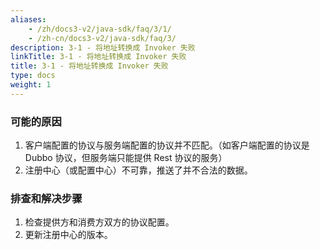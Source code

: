 ```yaml
---
aliases:
    - /zh/docs3-v2/java-sdk/faq/3/1/
    - /zh-cn/docs3-v2/java-sdk/faq/3/
description: 3-1 - 将地址转换成 Invoker 失败
linkTitle: 3-1 - 将地址转换成 Invoker 失败
title: 3-1 - 将地址转换成 Invoker 失败
type: docs
weight: 1
---
```






### 可能的原因

1. 客户端配置的协议与服务端配置的协议并不匹配。（如客户端配置的协议是 Dubbo 协议，但服务端只能提供 Rest 协议的服务）
2. 注册中心（或配置中心）不可靠，推送了并不合法的数据。



### 排查和解决步骤

1. 检查提供方和消费方双方的协议配置。
2. 更新注册中心的版本。